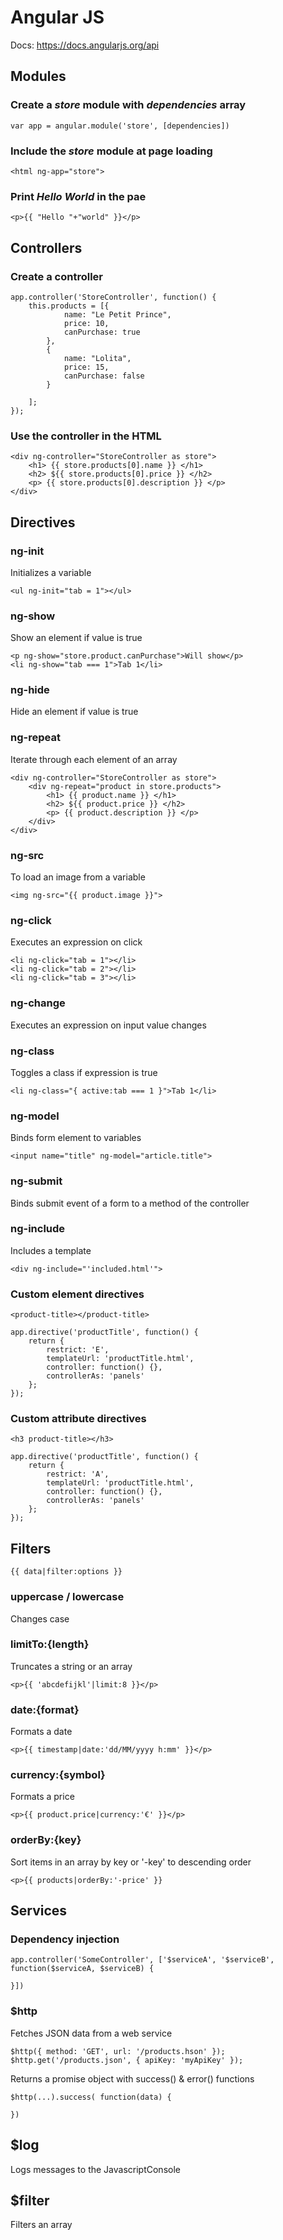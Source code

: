Angular JS
==========

Docs:
https://docs.angularjs.org/api

## Modules

### Create a *store* module with *dependencies* array

    var app = angular.module('store', [dependencies])

### Include the *store* module at page loading

    <html ng-app="store">

### Print *Hello World* in the pae

    <p>{{ "Hello "+"world" }}</p>


## Controllers

### Create a controller

    app.controller('StoreController', function() {
        this.products = [{
                name: "Le Petit Prince",
                price: 10,
                canPurchase: true
            },
            {
                name: "Lolita",
                price: 15,
                canPurchase: false
            }
        
        ];
    }); 
    
### Use the controller in the HTML

    <div ng-controller="StoreController as store">
        <h1> {{ store.products[0].name }} </h1>
        <h2> ${{ store.products[0].price }} </h2>
        <p> {{ store.products[0].description }} </p>
    </div>
    
    
## Directives

### ng-init
Initializes a variable

    <ul ng-init="tab = 1"></ul>

### ng-show
Show an element if value is true

    <p ng-show="store.product.canPurchase">Will show</p>
    <li ng-show="tab === 1">Tab 1</li>
    
### ng-hide
Hide an element if value is true

### ng-repeat
Iterate through each element of an array

    <div ng-controller="StoreController as store">
        <div ng-repeat="product in store.products">
            <h1> {{ product.name }} </h1>
            <h2> ${{ product.price }} </h2>
            <p> {{ product.description }} </p>
        </div>
    </div>

### ng-src
To load an image from a variable

    <img ng-src="{{ product.image }}">
    
### ng-click
Executes an expression on click

    <li ng-click="tab = 1"></li>
    <li ng-click="tab = 2"></li>
    <li ng-click="tab = 3"></li>

### ng-change
Executes an expression on input value changes

### ng-class
Toggles a class if expression is true

    <li ng-class="{ active:tab === 1 }">Tab 1</li>

### ng-model
Binds form element to variables

    <input name="title" ng-model="article.title">
    
### ng-submit
Binds submit event of a form to a method of the controller

### ng-include
Includes a template

	<div ng-include="'included.html'">

### Custom element directives

	<product-title></product-title>
	
	app.directive('productTitle', function() {
		return {
			restrict: 'E',
			templateUrl: 'productTitle.html',
			controller: function() {},
			controllerAs: 'panels'
		};
	});

### Custom attribute directives

	<h3 product-title></h3>
	
	app.directive('productTitle', function() {
		return {
			restrict: 'A',
			templateUrl: 'productTitle.html',
			controller: function() {},
			controllerAs: 'panels'
		};
	});

## Filters

    {{ data|filter:options }}

### uppercase / lowercase
Changes case

### limitTo:{length}
Truncates a string or an array

    <p>{{ 'abcdefijkl'|limit:8 }}</p>

### date:{format}
Formats a date

    <p>{{ timestamp|date:'dd/MM/yyyy h:mm' }}</p>

### currency:{symbol}
Formats a price

    <p>{{ product.price|currency:'€' }}</p>

### orderBy:{key}
Sort items in an array by key or '-key' to descending order

    <p>{{ products|orderBy:'-price' }}


## Services

### Dependency injection

    app.controller('SomeController', ['$serviceA', '$serviceB', function($serviceA, $serviceB) {
        
    }])

### $http
Fetches JSON data from a web service

    $http({ method: 'GET', url: '/products.hson' });
    $http.get('/products.json', { apiKey: 'myApiKey' });

Returns a promise object with success() & error() functions

    $http(...).success( function(data) {
        
    })

## $log
Logs messages to the JavascriptConsole

## $filter
Filters an array
